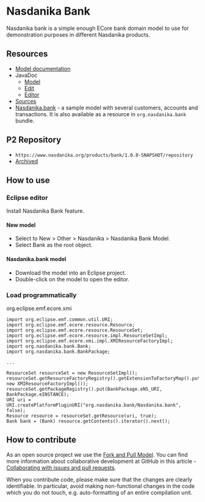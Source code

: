 # Nasdanika Bank

Nasdanika bank is a simple enough ECore bank domain model to use for demonstration purposes in different Nasdanika products. 

## Resources

* [Model documentation](../html/tests/dumps/ecore/index.html)
* JavaDoc
    * [Model](apidocs/model)
    * [Edit](apidocs/model)
    * [Editor](apidocs/model)
* [Sources](bank.zip)
* [Nasdanika.bank](Nasdanika.bank) - a sample model with several customers, accounts and transactions. It is also available as a resource in ``org.nasdanika.bank`` bundle.    

## P2 Repository

* ``https://www.nasdanika.org/products/bank/1.0.0-SNAPSHOT/repository``
* [Archived](org.nasdanika.bank.repository-1.0.0-SNAPSHOT.zip)

## How to use

### Eclipse editor

Install Nasdanika Bank feature. 

#### New model

* Select to New > Other > Nasdanika > Nasdanika Bank Model.
* Select Bank as the root object.

#### Nasdanika.bank model

* Download the model into an Eclipse project.
* Double-click on the model to open the editor.


### Load programmatically

org.eclipse.emf.ecore.xmi

```
import org.eclipse.emf.common.util.URI;
import org.eclipse.emf.ecore.resource.Resource;
import org.eclipse.emf.ecore.resource.ResourceSet;
import org.eclipse.emf.ecore.resource.impl.ResourceSetImpl;
import org.eclipse.emf.ecore.xmi.impl.XMIResourceFactoryImpl;
import org.nasdanika.bank.Bank;
import org.nasdanika.bank.BankPackage;

...

ResourceSet resourceSet = new ResourceSetImpl();
resourceSet.getResourceFactoryRegistry().getExtensionToFactoryMap().put(Resource.Factory.Registry.DEFAULT_EXTENSION, new XMIResourceFactoryImpl());
resourceSet.getPackageRegistry().put(BankPackage.eNS_URI, BankPackage.eINSTANCE);
URI uri = URI.createPlatformPluginURI("org.nasdanika.bank/Nasdanika.bank", false);
Resource resource = resourceSet.getResource(uri, true);
Bank bank = (Bank) resource.getContents().iterator().next();
```

## How to contribute

As an open source project we use the [Fork and Pull Model](https://help.github.com/articles/about-collaborative-development-models/).
You can find more information about collaborative development at GitHub in this article - [Collaborating with issues and pull requests](https://help.github.com/categories/collaborating-with-issues-and-pull-requests).

When you contribute code, please make sure that the changes are clearly identifiable. 
In particular, avoid making non-functional changes in the code which you do not touch, e.g. auto-formatting of an entire compilation unit. 

